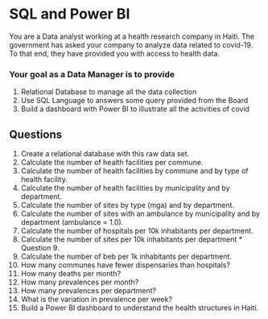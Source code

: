# SQL and Power BI
You are a Data analyst working at a health research company in Haiti.  The government has asked your company to analyze data related to covid-19.  To that end, they have provided you with access to health data.

### Your goal as a Data Manager is to provide
<ol>
  <li> Relational Database to manage all the data collection </li>
  <li> Use SQL Language to answers some query provided from the Board </li>
  <li> Build a dashboard with Power BI to illustrate all the activities of covid </li>
</ol>

## Questions

<ol>
  <li> Create a relational database with this raw data set. </li>
  <li> Calculate the number of health facilities per commune. </li>
  <li> Calculate the number of health facilities by commune and by type of health facility. </li>
  <li> Calculate the number of health facilities by municipality and by department. </li>
  <li> Calculate the number of sites by type (mga) and by department. </li>
  <li> Calculate the number of sites with an ambulance by municipality and by department (ambulance = 1.0). </li>
  <li> Calculate the number of hospitals per 10k inhabitants per department. </li>
  <li> Calculate the number of sites per 10k inhabitants per department * Question 9. </li>
  <li> Calculate the number of beb per 1k inhabitants per department. </li>
  <li> How many communes have fewer dispensaries than hospitals? </li>
  <li> How many deaths per month? </li>
  <li> How many prevalences per month? </li>
  <li> How many prevalences per department? </li>
  <li> What is the variation in prevalence per week? </li>
  <li> Build a Power BI dashboard to understand the health structures in Haiti. </li>
</ol>
